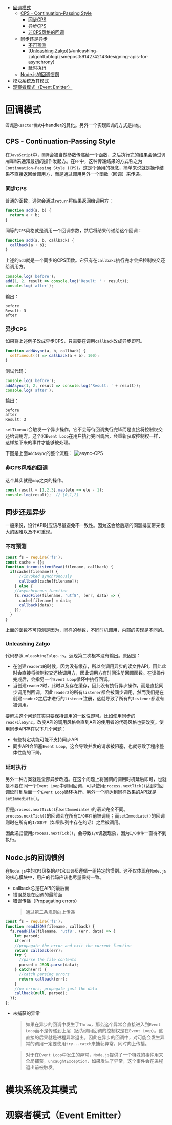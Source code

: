 <!-- TOC -->

- [回调模式](#回调模式)
  - [CPS - Continuation-Passing Style](#cps---continuation-passing-style)
    - [同步CPS](#同步cps)
    - [异步CPS](#异步cps)
    - [非CPS风格的回调](#非cps风格的回调)
  - [同步还是异步](#同步还是异步)
    - [不可预测](#不可预测)
    - [[Unleashing Zalgo](http://blog.izs.me/post/59142742143/designing-apis-for-asynchrony)](#unleashing-zalgohttpblogizsmepost59142742143designing-apis-for-asynchrony)
    - [延时执行](#延时执行)
  - [Node.js的回调惯例](#nodejs的回调惯例)
- [模块系统及其模式](#模块系统及其模式)
- [观察者模式（Event Emitter）](#观察者模式event-emitter)

<!-- /TOC -->

# 回调模式
`回调`是`Reactor模式`中handler的具化。另外一个实现`回调`的方式是`闭包`。

## CPS - Continuation-Passing Style
在`JavaScript`中，`回调`会被当做参数传递给一个函数，之后执行完的结果会通过`调用回调`来通知最初的操作发起方。在`FP`中，这种传递结果的方式称之为`Continuation-Passing Style (CPS)`。这是个通用的概念，简单来说就是操作结果不直接返回给调用方，而是通过调用另外一个函数（回调）来传递。

### 同步CPS
普通的函数，通常会通过`return`将结果返回给调用方：
```js
function add(a, b) {
  return a + b;
}
```

同等的`CPS`风格就是调用一个回调参数，然后将结果传递给这个回调：
```js
function add(a, b, callback) {
  callback(a + b);
}
```
上述的`add`就是一个同步的CPS函数。它只有在`callbakc`执行完才会把控制权交还给调用方。

```js
console.log('before');
add(1, 2, result => console.log('Result: ' + result));
console.log('after');
```
输出：
```
before
Result: 3
after
```

### 异步CPS
如果将上述例子改成异步CPS，只需要在调用`callback`改成异步即可。
```js
function addAsync(a, b, callback) {
  setTimeout(() => callback(a + b), 100);
}
```

测试代码：
```js
console.log('before');
addAsync(1, 2, result => console.log('Result: ' + result));
console.log('after');
```
输出：
```
before
after
Result: 3
```

`setTimeout`会触发一个异步操作，它不会等待回调执行完毕而是直接将控制权交还给调用方。这个和`Event Loop`在用户执行完回调后，会重新获取控制权一样，这样接下来的事件才能够被处理。

下图是上面`addAsync`的整个流程：
![async-CPS](./static/async-CPS.PNG)


### 非CPS风格的回调
这个其实就是`map`之类的操作。
```js
const result = [1,2,3].map(ele => ele - 1);
console.log(result);  // [0,1,2]
```

## 同步还是异步
一般来说，设计API时应该尽量避免不一致性。因为这会给后期的问题排查带来很大的困难以及不可重现。

### 不可预测
```js
const fs = require('fs');
const cache = {};
function inconsistentRead(filename, callback) {
  if(cache[filename]) {
      //invoked synchronously
      callback(cache[filename]);
    } else {
    //asynchronous function
    fs.readFile(filename, 'utf8', (err, data) => {
      cache[filename] = data;
      callback(data);
    });
  }
}
```
上面的函数不可预测是因为，同样的参数，不同时机调用，内部的实现是不同的。

### [Unleashing Zalgo](http://blog.izs.me/post/59142742143/designing-apis-for-asynchrony)

代码参照`unleashingZalgo.js`。返现第二次根本没有输出。原因是：
- 在创建`reader1`的时候，因为没有缓存，所以会调用异步的读文件API，因此此时会直接将控制权交还给调用方，因此调用方有时间注册回调函数。在读操作完成后，会指另一个`Event Loop`循环中执行回调。
- 当创建`reader2`时，此时以及存在缓存，因此没有执行异步操作，而是直接同步调用到回调。因此`reader2`的所有`listener`都会被同步调用，然而我们是在创建`reader2`之后才进行的`listener`注册，这就导致了所有的`listener`都没有被调用。

要解决这个问题其实只要保持调用的一致性即可。比如使用同步的`readFileSync`。改变API的调用风格会直到API的使用者的代码风格也要改变。使用同步API存在以下几个问题：
- 有些特定功能可能不支持同步API
- 同步API会阻塞`Event Loop`，这会导致并发的请求被阻塞，也就导致了程序整体性能的下降。

### 延时执行
另外一种方案就是全部异步改造。在这个问题上将回调的调用时机延后即可，也就是不要在同一个`Event Loop`中调用回调，可以使用`process.nextTick()`达到将回调延时到后面一个`Event Loop`循环执行。另外一个能达到同样效果的API就是`setImmediate()`。

但是`process.nextTick()`和`setImmediate()`的语义完全不同。`process.nextTick()`的回调会在所有`I/O事件`前被调用；而`setImmediate()`的回调则时在所有的`I/O事件`（如果队列中存在的话）之后被调用。

因此递归使用`process.nextTick()`，会导致`I/O`饥饿现象，因为`I/O事件`一直得不到执行。

## Node.js的回调惯例
在`Node.js`中的`CPS`风格的`API`和`回调`都遵循一组特定的惯例。这不仅体现在`Node.js`的核心模块中，用户的代码应该也尽量保持一致。

- callback总是在API的最后面
- 错误总是在回调的最前面
- 错误传播（Propagating errors）
  > 通过第二条规则向上传递

```js
const fs = require('fs');
function readJSON(filename, callback) {
  fs.readFile(filename, 'utf8', (err, data) => {
    let parsed;
    if(err)
    //propagate the error and exit the current function
    return callback(err);
    try {
      //parse the file contents
      parsed = JSON.parse(data);
    } catch(err) {
      //catch parsing errors
      return callback(err);
    }
    //no errors, propagate just the data
    callback(null, parsed);
  });
};
```
- 未捕获的异常
  > 如果在异步的回调中发生了`Throw`，那么这个异常会直接进入到`Event Loop`而不是传递到上层（因为调用回调的控制权是在`Event Loop`）。这直接的后果就是进程异常退出。因此在异步的回调中，对可能会发生异常的调用一定要使用`try...catch`来捕获异常，同时向上传播。

  > 对于在`Event Loop`中发生的异常，`Node.js`提供了一个特殊的事件用来全局捕获，`uncaughtException`，如果发生了异常，这个事件会在进程退出前被触发。

# 模块系统及其模式

# 观察者模式（Event Emitter）
